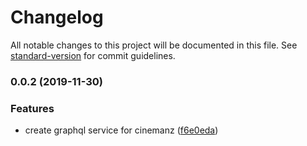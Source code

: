 # Changelog

All notable changes to this project will be documented in this file. See [standard-version](https://github.com/conventional-changelog/standard-version) for commit guidelines.

### 0.0.2 (2019-11-30)


### Features

* create graphql service for cinemanz ([f6e0eda](https://github.com/andriannus/cinemanz-graphql/commit/f6e0eda405e08de912eb5010d6ff514444783519))
